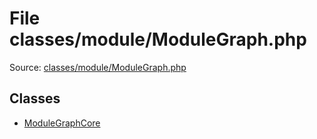 File classes/module/ModuleGraph.php
=========

Source: [classes/module/ModuleGraph.php](https://github.com/PrestaShop/PrestaShop/blob/1.5.6.1/classes/module/ModuleGraph.php)


Classes
-------

* [ModuleGraphCore](class.ModuleGraphCore.md)

